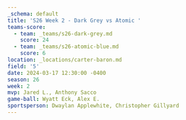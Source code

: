 ```yaml
---
_schema: default
title: 'S26 Week 2 - Dark Grey vs Atomic '
teams-score:
  - team: _teams/s26-dark-grey.md
    score: 24
  - team: _teams/s26-atomic-blue.md
    score: 6
location: _locations/carter-baron.md
field: '5'
date: 2024-03-17 12:30:00 -0400
season: 26
week: 2
mvp: Jared L., Anthony Sacco
game-ball: Wyatt Eck, Alex E.
sportsperson: Dwaylan Applewhite, Christopher Gillyard
---
```

